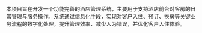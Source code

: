 本项目旨在开发一个功能完善的酒店管理系统，主要用于支持酒店前台对客房的日常管理与服务操作。系统通过信息化手段，实现对客户入住、预订、换房等关键业务流程的数字化处理，提升管理效率、减少人为错误，并优化客户入住体验。
